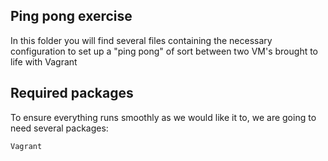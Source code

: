 ## Ping pong exercise

In this folder you will find several files containing the necessary configuration to set up a "ping pong" of sort between two VM's brought to life with Vagrant

## Required packages

To ensure everything runs smoothly as we would like it to, we are going to need several packages:

`Vagrant`





